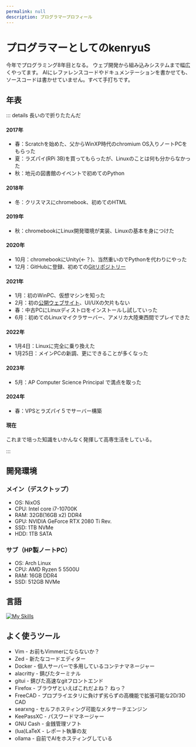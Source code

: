 ```yaml
---
permalink: null
description: プログラマープロフィール
---
```


# プログラマーとしてのkenryuS

今年でプログラミング8年目となる。
ウェブ開発から組み込みシステムまで幅広くやってます。
AIにレファレンスコードやドキュメンテーションを書かせても、ソースコードは書かせていません。すべて手打ちです。

## 年表

::: details 長いので折りたたんだ

#### 2017年

* 春：Scratchを始めた、父からWinXP時代のchromium OS入りノートPCをもらった
* 夏：ラズパイ(RPi 3B)を買ってもらったが、Linuxのことは何も分からなかった
* 秋：地元の図書館のイベントで初めてのPython

#### 2018年

* 冬：クリスマスにchromebook、初めてのHTML

#### 2019年

* 秋：chromebookにLinux開発環境が実装、Linuxの基本を身につけた

#### 2020年

* 10月：chromebookにUnity(←？)、当然重いのでPythonを代わりにやった
* 12月：GitHubに登録、初めての[Gitリポジトリー](https://github.com/kenryuS/KenryusSideProjects)

#### 2021年

* 1月：初のWinPC、仮想マシンを知った
* 2月：初の[公開ウェブサイト](https://kenryus.github.io/kenryusite/ams/ams.html)、UI/UXの欠片もない
* 春：中古PCにLinuxディストロをインストールし試していった
* 6月：初めてのLinuxマイクラサーバー、アメリカ大陸東西間でプレイできた

#### 2022年

* 1月4日：Linuxに完全に乗り換えた
* 1月25日：メインPCの新調、更にできることが多くなった

#### 2023年

* 5月：AP Computer Science Principal で満点を取った

#### 2024年

* 春：VPSとラズパイ５でサーバー構築

#### 現在

これまで培った知識をいかんなく発揮して高専生活をしている。

:::

## 開発環境

### メイン（デスクトップ）

* OS: NixOS
* CPU: Intel core i7-10700K
* RAM: 32GB(16GB x2) DDR4
* GPU: NVIDIA GeForce RTX 2080 Ti Rev.
* SSD: 1TB NVMe
* HDD: 1TB SATA

### サブ（HP製ノートPC）

* OS: Arch Linux
* CPU: AMD Ryzen 5 5500U
* RAM: 16GB DDR4
* SSD: 512GB NVMe

## 言語

[![My Skills](https://skillicons.dev/icons?i=bash,c,cpp,cs,fortran,go,haskell,html,css,js,ts,kotlin,java,lua,py,rust&theme=light)](https://skillicons.dev)

## よく使うツール

* Vim - お前もVimmerにならないか？
* Zed - 新たなコードエディター
* Docker - 個人サーバーで多用しているコンテナマネージャー
* alacritty - 錆びたターミナル
* gitui - 錆びた高速なgitフロントエンド
* Firefox - ブラウザといえばこれだよね？ ねっ？
* FreeCAD - プロプライエタリに負けず劣らずの高機能で拡張可能な2D/3D CAD
* searxng - セルフホスティング可能なメタサーチエンジン
* KeePassXC - パスワードマネージャー
* GNU Cash - 金銭管理ソフト
* (lua)LaTeX - レポート執筆の友
* ollama - 自前でAIをホスティングしている

